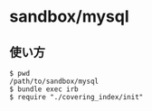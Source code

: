 # sandbox/mysql
## 使い方

```
$ pwd
/path/to/sandbox/mysql
$ bundle exec irb
$ require "./covering_index/init"
```
